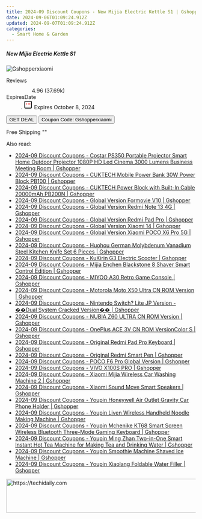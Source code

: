 ```yaml
---
title: 2024-09 Discount Coupons - New Mijia Electric Kettle S1 | Gshopper
date: 2024-09-06T01:09:24.912Z
updated: 2024-09-07T01:09:24.912Z
categories:
  - Smart Home & Garden
---
```



<div class="max-w-4xl mx-auto grid grid-cols-1 lg:max-w-5xl lg:gap-x-20 lg:grid-cols-2">
  <div class="relative p-3 col-start-1 row-start-1 flex flex-col-reverse rounded-lg bg-gradient-to-t from-black/75 via-black/0 sm:bg-none sm:row-start-2 sm:p-0 lg:row-start-1">
    <h5 class="mt-1 text-lg font-semibold text-white sm:text-slate-900 md:text-2xl dark:sm:text-white">New Mijia Electric Kettle S1</h5>
  </div>
  
  <div class="col-start-1 col-end-3 row-start-1 grid gap-4 sm:mb-6 sm:grid-cols-4 lg:col-start-2 lg:row-span-6 lg:row-end-6 lg:mb-0 lg:gap-6">
      <img src="&quot;&quot;" onClick="javascript:window.open(decodeURIComponent('%22https%3A%2F%2Fwww.shareasale.com%2Fu.cfm%3Fd%3D1118131%26m%3D97331%26u%3D4338022%22'), '_blank');void(0);" alt="Gshopperxiaomi" class="h-60 w-full rounded-lg object-cover sm:col-span-2 sm:h-52 lg:col-span-full" loading="lazy" />
    
  </div>
  <dl class="row-start-2 mt-4 flex items-center text-xs font-medium sm:row-start-3 sm:mt-1 md:mt-2.5 lg:row-start-2">
    <dt class="sr-only">Reviews</dt>
    <dd class="flex items-center text-indigo-600 dark:text-indigo-400">
      <svg width="24" height="24" fill="none" aria-hidden="true" class="mr-1 stroke-current dark:stroke-indigo-500">
        <path d="m12 5 2 5h5l-4 4 2.103 5L12 16l-5.103 3L9 14l-4-4h5l2-5Z" stroke-width="2" stroke-linecap="round" stroke-linejoin="round" />
      </svg>
      <span>4.96 <span class="font-normal text-slate-400">(37.69k)</span></span>
    </dd>
    <dt class="sr-only">ExpiresDate</dt>
    <dd class="flex items-center">
      <svg width="2" height="2" aria-hidden="true" fill="currentColor" class="mx-3 text-slate-300">
        <circle cx="1" cy="1" r="1" />
      </svg>
      <svg width="24" height="24" viewBox="0 0 24 24" fill="none" stroke="currentColor" stroke-width="2">
        <rect x="3" y="3" width="18" height="18" rx="2" fill="#fff" />
        <path d="M6 10L18 10" stroke="red" stroke-width="2" fill="none" />
        <path d="M10 6L10 18" stroke="#fff" stroke-width="2" fill="none" />
      </svg>
      Expires October 8, 2024    </dd>
  </dl>
  <div class="col-start-1 row-start-3 mt-4 self-center sm:col-start-2 sm:row-span-2 sm:row-start-2 sm:mt-0 lg:col-start-1 lg:row-start-3 lg:row-end-4 lg:mt-6">
    <button type="button" onClick="javascript:window.open(decodeURIComponent('%22https%3A%2F%2Fwww.shareasale.com%2Fu.cfm%3Fd%3D1118131%26m%3D97331%26u%3D4338022%22'), '_blank');void(0);" class="rounded-lg bg-red-600 px-3 py-2 text-sm font-medium leading-6 text-white">GET DEAL</button>
    <button type="button" onClick="javascript:window.open(decodeURIComponent('%22https%3A%2F%2Fwww.shareasale.com%2Fu.cfm%3Fd%3D1118131%26m%3D97331%26u%3D4338022%22'), '_blank');void(0);" class="border-dashed border-2 border-indigo-600 bg-green-100 text-sm leading-6 font-medium py-2 px-3 rounded-lg">Coupon Code: Gshopperxiaomi</button>
  </div>
  <p class="col-start-1 mt-4 text-sm leading-6 sm:col-span-2 lg:col-span-1 lg:row-start-4 lg:mt-6 dark:text-slate-400">
    Free Shipping 
""  </p>
</div>
<span class="atpl-alsoreadstyle">Also read:</span>
<div><ul>
<li><a href="https://coupons.techidaily.com/coupon-1117877-share-97331-sale/"><u>2024-09 Discount Coupons - Costar PS350 Portable Projector Smart Home Outdoor Projector 1080P HD Led Cinema 3000 Lumens Business Meeting Room | Gshopper</u></a></li>
<li><a href="https://coupons.techidaily.com/coupon-1117881-share-97331-sale/"><u>2024-09 Discount Coupons - CUKTECH Mobile Power Bank 30W Power Block PB100 | Gshopper</u></a></li>
<li><a href="https://coupons.techidaily.com/coupon-1117880-share-97331-sale/"><u>2024-09 Discount Coupons - CUKTECH Power Block with Built-In Cable 20000mAh PB200N | Gshopper</u></a></li>
<li><a href="https://coupons.techidaily.com/coupon-1117873-share-97331-sale/"><u>2024-09 Discount Coupons - Global Version Formovie V10 | Gshopper</u></a></li>
<li><a href="https://coupons.techidaily.com/coupon-1117858-share-97331-sale/"><u>2024-09 Discount Coupons - Global Version Redmi Note 13 4G | Gshopper</u></a></li>
<li><a href="https://coupons.techidaily.com/coupon-1117867-share-97331-sale/"><u>2024-09 Discount Coupons - Global Version Redmi Pad Pro | Gshopper</u></a></li>
<li><a href="https://coupons.techidaily.com/coupon-1117859-share-97331-sale/"><u>2024-09 Discount Coupons - Global Version Xiaomi 14 | Gshopper</u></a></li>
<li><a href="https://coupons.techidaily.com/coupon-1117857-share-97331-sale/"><u>2024-09 Discount Coupons - Global Version Xiaomi POCO X6 Pro 5G | Gshopper</u></a></li>
<li><a href="https://coupons.techidaily.com/coupon-1117856-share-97331-sale/"><u>2024-09 Discount Coupons - Huohou German Molybdenum Vanadium Steel Kitchen Knife Set 6 Pieces | Gshopper</u></a></li>
<li><a href="https://coupons.techidaily.com/coupon-1117872-share-97331-sale/"><u>2024-09 Discount Coupons - KuKirin G3 Electric Scooter | Gshopper</u></a></li>
<li><a href="https://coupons.techidaily.com/coupon-1117879-share-97331-sale/"><u>2024-09 Discount Coupons - Mijia Enchen Blackstone 8 Shaver Smart Control Edition | Gshopper</u></a></li>
<li><a href="https://coupons.techidaily.com/coupon-1117870-share-97331-sale/"><u>2024-09 Discount Coupons - MIYOO A30 Retro Game Console | Gshopper</u></a></li>
<li><a href="https://coupons.techidaily.com/coupon-1117868-share-97331-sale/"><u>2024-09 Discount Coupons - Motorola Moto X50 Ultra CN ROM Version | Gshopper</u></a></li>
<li><a href="https://coupons.techidaily.com/coupon-1117876-share-97331-sale/"><u>2024-09 Discount Coupons - Nintendo Switch? Lite JP Version - ��Dual System Cracked Version�� | Gshopper</u></a></li>
<li><a href="https://coupons.techidaily.com/coupon-1117869-share-97331-sale/"><u>2024-09 Discount Coupons - NUBIA Z60 ULTRA CN ROM Version | Gshopper</u></a></li>
<li><a href="https://coupons.techidaily.com/coupon-1117874-share-97331-sale/"><u>2024-09 Discount Coupons - OnePlus ACE 3V CN ROM VersionColor S | Gshopper</u></a></li>
<li><a href="https://coupons.techidaily.com/coupon-1117861-share-97331-sale/"><u>2024-09 Discount Coupons - Original Redmi Pad Pro Keyboard | Gshopper</u></a></li>
<li><a href="https://coupons.techidaily.com/coupon-1117860-share-97331-sale/"><u>2024-09 Discount Coupons - Original Redmi Smart Pen | Gshopper</u></a></li>
<li><a href="https://coupons.techidaily.com/coupon-1117871-share-97331-sale/"><u>2024-09 Discount Coupons - POCO F6 Pro Global Version | Gshopper</u></a></li>
<li><a href="https://coupons.techidaily.com/coupon-1117883-share-97331-sale/"><u>2024-09 Discount Coupons - VIVO X100S PRO | Gshopper</u></a></li>
<li><a href="https://coupons.techidaily.com/coupon-1117878-share-97331-sale/"><u>2024-09 Discount Coupons - Xiaomi Mijia Wireless Car Washing Machine 2 | Gshopper</u></a></li>
<li><a href="https://coupons.techidaily.com/coupon-1117866-share-97331-sale/"><u>2024-09 Discount Coupons - Xiaomi Sound Move Smart Speakers | Gshopper</u></a></li>
<li><a href="https://coupons.techidaily.com/coupon-1117882-share-97331-sale/"><u>2024-09 Discount Coupons - Youpin Honeywell Air Outlet Gravity Car Phone Holder | Gshopper</u></a></li>
<li><a href="https://coupons.techidaily.com/coupon-1117862-share-97331-sale/"><u>2024-09 Discount Coupons - Youpin Liven Wireless Handheld Noodle Making Machine | Gshopper</u></a></li>
<li><a href="https://coupons.techidaily.com/coupon-1117875-share-97331-sale/"><u>2024-09 Discount Coupons - Youpin Mchenike KT68 Smart Screen Wireless Bluetooth Three-Mode Gaming Keyboard | Gshopper</u></a></li>
<li><a href="https://coupons.techidaily.com/coupon-1117864-share-97331-sale/"><u>2024-09 Discount Coupons - Youpin Ming Zhan Two-in-One Smart Instant Hot Tea Machine for Making Tea and Drinking Water | Gshopper</u></a></li>
<li><a href="https://coupons.techidaily.com/coupon-1117865-share-97331-sale/"><u>2024-09 Discount Coupons - Youpin Smoothie Machine Shaved Ice Machine | Gshopper</u></a></li>
<li><a href="https://coupons.techidaily.com/coupon-1117863-share-97331-sale/"><u>2024-09 Discount Coupons - Youpin Xiaolang Foldable Water Filler | Gshopper</u></a></li>
</ul></div>

<ins class="adsbygoogle"
      style="display:block"
      data-ad-client="ca-pub-7571918770474297"
      data-ad-slot="8358498916"
      data-ad-format="auto"
      data-full-width-responsive="true"></ins>
<!-- affiliate ads begin -->
<a href="https://appsumo.8odi.net/c/5597632/2118324/7443" target="_top" id="2118324">
  <img src="//a.impactradius-go.com/display-ad/7443-2118324" border="0" alt="https://techidaily.com" width="600" height="90"/>
</a>
<img height="0" width="0" src="https://appsumo.8odi.net/i/5597632/2118324/7443" style="position:absolute;visibility:hidden;" border="0" />
<!-- affiliate ads end -->